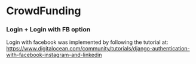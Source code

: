 # CrowdFunding
### Login + Login with FB option
Login with facebook was implemented by following the tutorial at:
https://www.digitalocean.com/community/tutorials/django-authentication-with-facebook-instagram-and-linkedin